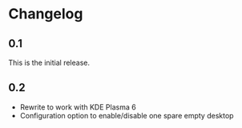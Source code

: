 # Changelog

## 0.1

This is the initial release.

## 0.2

* Rewrite to work with KDE Plasma 6
* Configuration option to enable/disable one spare empty desktop
